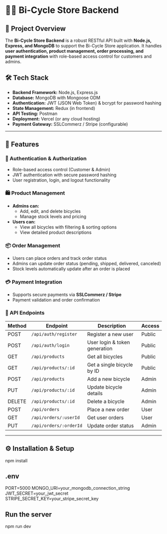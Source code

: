 # 🚴‍♂️ Bi-Cycle Store Backend

## 📌 Project Overview

The **Bi-Cycle Store Backend** is a robust RESTful API built with **Node.js, Express, and MongoDB** to support the Bi-Cycle Store application. It handles **user authentication, product management, order processing, and payment integration** with role-based access control for customers and admins.

## 🛠️ Tech Stack

- **Backend Framework:** Node.js, Express.js
- **Database:** MongoDB with Mongoose ODM
- **Authentication:** JWT (JSON Web Token) & bcrypt for password hashing
- **State Management:** Redux (in frontend)
- **API Testing:** Postman
- **Deployment:** Vercel (or any cloud hosting)
- **Payment Gateway:** SSLCommerz / Stripe (configurable)

---

## 🚀 Features

### **🔐 Authentication & Authorization**
- Role-based access control (Customer & Admin)
- JWT authentication with secure password hashing
- User registration, login, and logout functionality

### **🛍️ Product Management**
- **Admins can:**
  - Add, edit, and delete bicycles
  - Manage stock levels and pricing
- **Users can:**
  - View all bicycles with filtering & sorting options
  - View detailed product descriptions

### **📦 Order Management**
- Users can place orders and track order status
- Admins can update order status (pending, shipped, delivered, canceled)
- Stock levels automatically update after an order is placed

### **💳 Payment Integration**
- Supports secure payments via **SSLCommerz / Stripe**
- Payment validation and order confirmation

### **📡 API Endpoints**
| Method | Endpoint               | Description                        | Access |
|--------|------------------------|------------------------------------|--------|
| POST   | `/api/auth/register`    | Register a new user               | Public |
| POST   | `/api/auth/login`       | User login & token generation     | Public |
| GET    | `/api/products`         | Get all bicycles                  | Public |
| GET    | `/api/products/:id`     | Get a single bicycle by ID        | Public |
| POST   | `/api/products`         | Add a new bicycle                 | Admin  |
| PUT    | `/api/products/:id`     | Update bicycle details            | Admin  |
| DELETE | `/api/products/:id`     | Delete a bicycle                  | Admin  |
| POST   | `/api/orders`           | Place a new order                 | User   |
| GET    | `/api/orders/:userId`   | Get user orders                   | User   |
| PUT    | `/api/orders/:orderId`  | Update order status               | Admin  |

---

## ⚙️ Installation & Setup

npm install

## .env
PORT=5000
MONGO_URI=your_mongodb_connection_string
JWT_SECRET=your_jwt_secret
STRIPE_SECRET_KEY=your_stripe_secret_key

## Run the server
npm run dev


